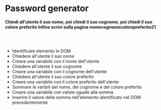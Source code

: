 # Password generator

**Chiedi all’utente il suo nome,
poi chiedi il suo cognome,
poi chiedi il suo colore preferito
Infine scrivi sulla pagina nomecognomecolorepreferito21**

<br>
<br>

- Identificare elemento in DOM
- Chiedere all'utente il suo nome
- Creare una variabile con il nome dell'utente
- Chiedere all'utente il suo cognome
- Creare una variabile con il cognome dell'utente
- Chiedere all'utente il suo colore preferito
- Creare una variabile con il colore preferito dell'utente
- Sommare le varibili del nome, del cognome e del colore preferito
- Creare una variabile con valore uguale alla somma
- Inserire il valore della somma nell'elemento identificato nel DOM precedentemente
